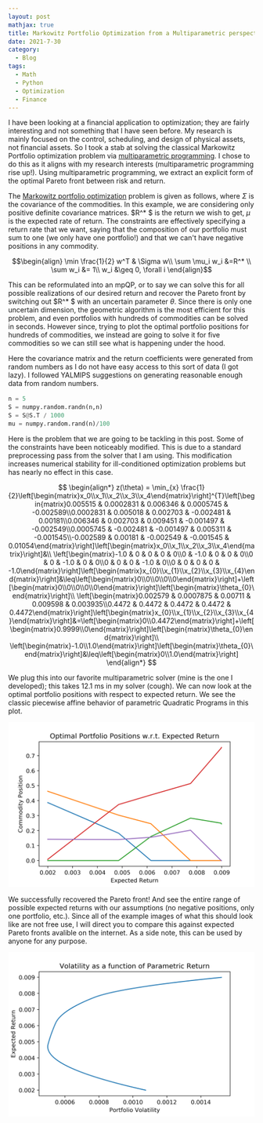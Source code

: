```yaml
---
layout: post
mathjax: true
title: Markowitz Portfolio Optimization from a Multiparametric perspective
date: 2021-7-30
category:
  - Blog
tags:
  - Math
  - Python
  - Optimization
  - Finance
---
```


I have been looking at a financial application to optimization; they are fairly interesting and not something that I have seen before. My research is mainly focused on the control, scheduling, and design of physical assets, not financial assets. So I took a stab at solving the classical Markowitz Portfolio optimization problem via [multiparametric programming](https://en.wikipedia.org/wiki/Parametric_programming). I chose to do this as it aligns with my research interests (multiparametric programming rise up!). Using multiparametric programming, we extract an explicit form of the optimal Pareto front between risk and return.

The [Markowitz portfolio optimization](https://en.wikipedia.org/wiki/Modern_portfolio_theory) problem is given as follows, where $\Sigma$ is the covariance of the commodities. In this example, we are considering only positive definite covariance matrices. $R^* $ is the return we wish to get, $\mu$ is the expected rate of return. The constraints are effectively specifying a return rate that we want, saying that the composition of our portfolio must sum to one (we only have one portfolio!) and that we can't have negative positions in any commodity. 

$$\begin{align}
\min \frac{1}{2} w^T & \Sigma w\\
\sum \mu_i w_i &=R^* \\
\sum w_i &= 1\\
w_i &\geq 0, \forall i
\end{align}$$

This can be reformulated into an mpQP, or to say we can solve this for all possible realizations of our desired return and recover the Pareto front by switching out $R^* $ with an uncertain parameter $\theta$. Since there is only one uncertain dimension, the geometric algorithm is the most efficient for this problem, and even portfolios with hundreds of commodities can be solved in seconds. However since, trying to plot the optimal portfolio positions for hundreds of commodities, we instead are going to solve it for five commodities so we can still see what is happening under the hood.


Here the covariance matrix and the return coefficients were generated from random numbers as I do not have easy access to this sort of data (I got lazy). I followed YALMIPS suggestions on generating reasonable enough data from random numbers.
```python
n = 5
S = numpy.random.randn(n,n)
S = S@S.T / 1000
mu = numpy.random.rand(n)/100
```

Here is the problem that we are going to be tackling in this post. Some of the constraints have been noticeably modified. This is due to a standard preprocessing pass from the solver that I am using. This modification increases numerical stability for ill-conditioned optimization problems but has nearly no effect in this case.

$$
\begin{align*}
z(\theta) = \min_{x} \frac{1}{2}\left[\begin{matrix}x_0\\x_1\\x_2\\x_3\\x_4\end{matrix}\right]^{T}\left[\begin{matrix}0.005515 & 0.0002831 & 0.006346 & 0.0005745 & -0.002589\\0.0002831 & 0.005018 & 0.002703 & -0.002481 & 0.00181\\0.006346 & 0.002703 & 0.009451 & -0.001497 & -0.002549\\0.0005745 & -0.002481 & -0.001497 & 0.005311 & -0.001545\\-0.002589 & 0.00181 & -0.002549 & -0.001545 & 0.01054\end{matrix}\right]\left[\begin{matrix}x_0\\x_1\\x_2\\x_3\\x_4\end{matrix}\right]&\\
\left[\begin{matrix}-1.0 & 0 & 0 & 0 & 0\\0 & -1.0 & 0 & 0 & 0\\0 & 0 & -1.0 & 0 & 0\\0 & 0 & 0 & -1.0 & 0\\0 & 0 & 0 & 0 & -1.0\end{matrix}\right]\left[\begin{matrix}x_{0}\\x_{1}\\x_{2}\\x_{3}\\x_{4}\end{matrix}\right]&\leq\left[\begin{matrix}0\\0\\0\\0\\0\end{matrix}\right]+\left[\begin{matrix}0\\0\\0\\0\\0\end{matrix}\right]\left[\begin{matrix}\theta_{0}\end{matrix}\right]\\
\left[\begin{matrix}0.002579 & 0.0007875 & 0.00711 & 0.009598 & 0.003935\\0.4472 & 0.4472 & 0.4472 & 0.4472 & 0.4472\end{matrix}\right]\left[\begin{matrix}x_{0}\\x_{1}\\x_{2}\\x_{3}\\x_{4}\end{matrix}\right]&=\left[\begin{matrix}0\\0.4472\end{matrix}\right]+\left[\begin{matrix}0.9999\\0\end{matrix}\right]\left[\begin{matrix}\theta_{0}\end{matrix}\right]\\
\left[\begin{matrix}-1.0\\1.0\end{matrix}\right]\left[\begin{matrix}\theta_{0}\end{matrix}\right]&\leq\left[\begin{matrix}0\\1.0\end{matrix}\right]
\end{align*}
$$

We plug this into our favorite multiparametric solver (mine is the one I developed); this takes 12.1 ms in my solver (cough). We can now look at the optimal portfolio positions with respect to expected return. We see the classic piecewise affine behavior of parametric Quadratic Programs in this plot.

![](/assets/imgs/portfolio.png)

We successfully recovered the Pareto front! And see the entire range of possible expected returns with our assumptions (no negative positions, only one portfolio, etc.). Since all of the example images of what this should look like are not free use, I will direct you to compare this against expected Pareto fronts avalible on the internet. As a side note, this can be used by anyone for any purpose. 

![](/assets/imgs/returns.png)
